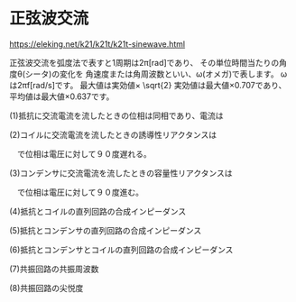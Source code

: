 # 正弦波交流

https://eleking.net/k21/k21t/k21t-sinewave.html


正弦波交流を弧度法で表すと1周期は2π[rad]であり、
その単位時間当たりの角度θ(シータ)の変化を
角速度または角周波数といい、ω(オメガ)で表します。
ωは2πf[rad/s]です。
最大値は実効値× \sqrt{2}
実効値は最大値×0.707であり、
平均値は最大値×0.637です。

(1)抵抗に交流電流を流したときの位相は同相であり、電流は


(2)コイルに交流電流を流したときの誘導性リアクタンスは


　で位相は電圧に対して９０度遅れる。

(3)コンデンサに交流電流を流したときの容量性リアクタンスは


　で位相は電圧に対して９０度進む。

(4)抵抗とコイルの直列回路の合成インピーダンス


(5)抵抗とコンデンサの直列回路の合成インピーダンス


(6)抵抗とコンデンサとコイルの直列回路の合成インピーダンス


(7)共振回路の共振周波数


(8)共振回路の尖悦度





